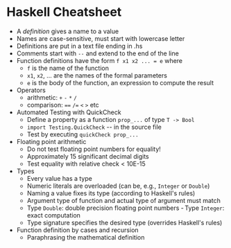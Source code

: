 # Haskell Cheatsheet #

- A *definition* gives a name to a value
- Names are case-sensitive, must start with lowercase letter
- Definitions are put in a text file ending in .hs
- Comments start with `--` and extend to the end of the line
- Function definitions have the form `f x1 x2 ... = e` where
  - `f` is the name of the function
  - `x1`, `x2`, ... are the names of the formal parameters
  - `e` is the body of the function, an expression to compute the result
- Operators
  - arithmetic: `+` `-` `*` `/` 
  - comparison: `==`   `/=`   `<`  `>` etc
- Automated Testing with QuickCheck
  - Define a property as a  function `prop_...` of type `T -> Bool`
  - `import Testing.QuickCheck` -- in the source file
  - Test by executing `quickCheck prop_...`
- Floating point arithmetic
  - Do not test floating point numbers for equality!
  - Approximately 15 significant decimal digits
  - Test equality with relative check < 10E-15
- Types
   - Every value has a type
   - Numeric literals are overloaded (can be, e.g., `Integer` or `Double`)
   - Naming a value fixes its type (according to Haskell's rules)
   - Argument type of function and actual type of argument must match
   - Type `Double`: double precision floating point numbers
   - Type `Integer`: exact computation
   - Type signature specifies the desired type (overrides Haskell's rules)
- Function definition by cases and recursion
  - Paraphrasing the mathematical definition
